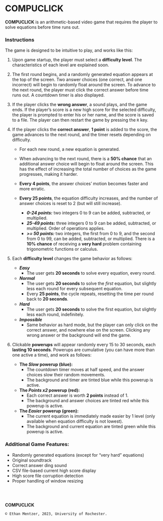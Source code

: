 # COMPUCLICK

**COMPUCLICK** is an arithmetic-based video game that requires the player to solve equations before time runs out. 

### Instructions

The game is designed to be intuitive to play, and works like this: 

1.	Upon game startup, the player must select a **difficulty level**. The characteristics of each level are explained soon. 

2.	The first round begins, and a randomly generated equation appears at the top of the screen. Two answer choices (one correct, and one incorrect) will begin to randomly float around the screen. To advance to the next round, the player must click the correct answer before time runs out. A countdown timer is also displayed. 

3.	If the player clicks the **wrong answer**, a sound plays, and the game ends. If the player’s score is a new high score for the selected difficulty, the player is prompted to enter his or her name, and the score is saved to a file. The player can then restart the game by pressing the `R` key. 

4.	If the player clicks the **correct answer**, **1 point** is added to the score, the game advances to the next round, and the timer resets depending on difficulty.
    - For each new round, a new equation is generated. 
    -	When advancing to the next round, there is a **50% chance** that an additional answer choice will begin to float around the screen. This has the effect of increasing the total number of choices as the game progresses, making it harder. 
    - **Every 4 points**, the answer choices’ motion becomes faster and more erratic. 

    - **Every 25 points**, the equation difficulty increases, and the number of answer choices is reset to 2 (but will still increase). 
      - ***0-24 points:*** two integers 0 to 9 can be added, subtracted, or multiplied. 
      - ***25-49 points:*** three integers 0 to 9 can be added, subtracted, or multiplied. Order of operations applies. 
      -	***\>= 50 points:*** two integers, the first from 0 to 9, and the second from 0 to 99, can be added, subtracted, or multiplied. There is a **10% chance** of receiving a **very hard** problem containing trigonometric functions or calculus. 

5.	Each **difficulty level** changes the game behavior as follows:
    - ***Easy***
      - The user gets **20 seconds** to solve every equation, every round.  
    - ***Normal***
      - The user gets **20 seconds** to solve the *first* equation, but slightly less each round for every subsequent equation. 
      - Every **25 points**, the cycle repeats, resetting the time per round back to **20 seconds**. 
    - ***Hard***
      - The user gets **20 seconds** to solve the first equation, but slightly less each round, indefinitely.
    - ***Impossible***
      - Same behavior as hard mode, but the player can only click on the correct answer, and nowhere else on the screen. Clicking any wrong answer or the background will end the game. 

6.	Clickable **powerups** will appear randomly every 15 to 30 seconds, each **lasting 10 seconds**. Powerups are cumulative (you can have more than one active a time), and work as follows:
    - **The *Slow* powerup (blue):** 
      - The countdown timer moves at half speed, and the answer choices slow their random movements. 
      - The background and timer are tinted blue while this powerup is active.
    - **The *Points x2* powerup (red):** 
      - Each correct answer is worth **2 points** instead of 1. 
      - The background and answer choices are tinted red while this powerup is active. 
    - **The *Easier* powerup (green):**
      - The current equation is immediately made easier by 1 level (only available when equation difficulty is not lowest). 
      - The background and current equation are tinted green while this powerup is active.

### Additional Game Features:
  - Randomly generated equations (except for “very hard” equations)
  - Original soundtrack
  - Correct answer ding sound
  -	CSV file-based current high score display 
  -	High score file corruption detection
  -	Proper handling of window resizing


<br><br>


**COMPUCLICK**

`© Ethan Mentzer, 2023, University of Rochester.`
